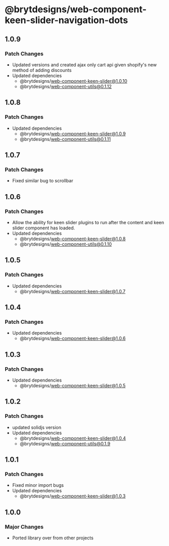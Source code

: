 # @brytdesigns/web-component-keen-slider-navigation-dots

## 1.0.9

### Patch Changes

- Updated versions and created ajax only cart api given shopify's new method of adding discounts
- Updated dependencies
  - @brytdesigns/web-component-keen-slider@1.0.10
  - @brytdesigns/web-component-utils@0.1.12

## 1.0.8

### Patch Changes

- Updated dependencies
  - @brytdesigns/web-component-keen-slider@1.0.9
  - @brytdesigns/web-component-utils@0.1.11

## 1.0.7

### Patch Changes

- Fixed similar bug to scrollbar

## 1.0.6

### Patch Changes

- Allow the ability for keen slider plugins to run after the content and keen slider component has loaded.
- Updated dependencies
  - @brytdesigns/web-component-keen-slider@1.0.8
  - @brytdesigns/web-component-utils@0.1.10

## 1.0.5

### Patch Changes

- Updated dependencies
  - @brytdesigns/web-component-keen-slider@1.0.7

## 1.0.4

### Patch Changes

- Updated dependencies
  - @brytdesigns/web-component-keen-slider@1.0.6

## 1.0.3

### Patch Changes

- Updated dependencies
  - @brytdesigns/web-component-keen-slider@1.0.5

## 1.0.2

### Patch Changes

- updated solidjs version
- Updated dependencies
  - @brytdesigns/web-component-keen-slider@1.0.4
  - @brytdesigns/web-component-utils@0.1.9

## 1.0.1

### Patch Changes

- Fixed minor import bugs
- Updated dependencies
  - @brytdesigns/web-component-keen-slider@1.0.3

## 1.0.0

### Major Changes

- Ported library over from other projects
